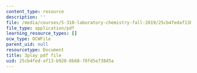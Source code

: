 ```yaml
---
content_type: resource
description: ''
file: /media/courses/5-310-laboratory-chemistry-fall-2019/25cb4fedaf13b9208b6870fd5e738d5a_sukzgrxfSx8.pdf
file_type: application/pdf
learning_resource_types: []
ocw_type: OCWFile
parent_uid: null
resourcetype: Document
title: 3play pdf file
uid: 25cb4fed-af13-b920-8b68-70fd5e738d5a
---
```

